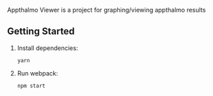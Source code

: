 Appthalmo Viewer is a project for graphing/viewing appthalmo results

## Getting Started

1.  Install dependencies:

        yarn

2.  Run webpack:

        npm start
